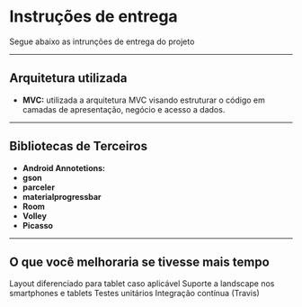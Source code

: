 Instruções de entrega
===================

Segue abaixo as intrunções de entrega do projeto

----------

Arquitetura utilizada
-------------

- **MVC:** utilizada a arquitetura MVC visando estruturar o código em camadas de apresentação, negócio e acesso a dados. 
----------

Bibliotecas de Terceiros
-------------
- **Android Annotetions:** 
- **gson** 
- **parceler** 
- **materialprogressbar**
- **Room** 
- **Volley** 
- **Picasso** 


----------

O que você melhoraria se tivesse mais tempo
-------------
Layout diferenciado para tablet caso aplicável
Suporte a landscape nos smartphones e tablets
Testes unitários
Integração contínua (Travis)








